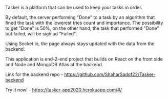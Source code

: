 Tasker is a platform that can be used to keep your tasks in order.

By default, the server performing "Done" to a task by an algorithm that fined the task with the lowerest tries count and importance. 
The possibility to get "Done" is 50%, on the other hand, the task that performed "Done" but failed, will be sigh ad "Failed".

Using Socket io, the page always stays updated with the data from the backend.

This application is end-2-end project that builds on React on the front side and Node and MongoDB Atlas at the backend.

Link for the backend repo - https://github.com/ShaharSadof22/Tasker-beckend

Try it now! - https://tasker-app2020.herokuapp.com/#/
